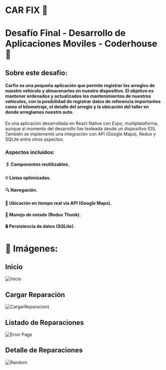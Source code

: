 #  CAR FIX 🔧

# Desafío Final - Desarrollo de Aplicaciones Moviles - Coderhouse 📱


## Sobre este desafio: 

####  Carfix es una pequeña aplicación que permite registrar los arreglos de nuestro vehiculo y almacenarlos en nuestro dispositivo. El objetivo es mantener ordenados y actualizados los mantenimientos de nuestros vehiculos, con la posibilidad de registrar datos de referencia importantes como el kilometraje, el detalle del arreglo y la ubicación del taller en donde arreglamos nuestro auto. 
Es una aplicación desarrollada en React Native con Expo, multiplataforma, aunque al momento del desarrollo fue testeada desde un dispositivo IOS. También se implementó una integración con API (Google Maps), Redux y SQLite entre otros aspectos. 

### Aspectos incluidos:
#### 🖇️ Componentes reutilizables.  
#### 💡 Listas optimizadas. 
#### 🔍 Navegación. 
#### 📍 Ubicación en tiempo real vía API (Google Maps).
#### 💾 Manejo de estado (Redux Thunk).
#### 🔒 Persistencia de datos (SQLite).


# 📁 Imágenes:  

## Inicio
![Inicio](https://i.postimg.cc/RVrrpNHN/Inicio.jpg) 
## Cargar Reparación
![CargarReparacion](https://i.postimg.cc/XvYtB5TD/Creacion-de-la-reparacion.jpg)) 
## Listado de Reparaciones
![Error Page](https://i.postimg.cc/VkR3NgHC/Listado-de-reparaciones.jpg) 
## Detalle de Reparaciones
![Random](https://i.postimg.cc/YSDZ6972/Detalle-de-la-reparaci-n.jpg)
